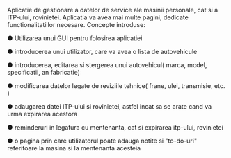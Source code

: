 Aplicatie de gestionare a datelor de service ale masinii personale, cat si a ITP-ului, rovinietei. Aplicatia va avea mai multe pagini, dedicate functionalitatiilor necesare.
Concepte introduse:

● Utilizarea unui GUI pentru folosirea aplicatiei

● introducerea unui utilizator, care va avea o lista de autovehicule

● introducerea, editarea si stergerea unui autovehicul( marca, model,
specificatii, an fabricatie)

● modificarea datelor legate de reviziile tehnice( frane, ulei, transmisie,
etc. )

● adaugarea datei ITP-ului si rovinietei, astfel incat sa se arate cand va
urma expirarea acestora

● reminderuri in legatura cu mentenanta, cat si expirarea itp-ului,
rovinietei

● o pagina prin care utilizatorul poate adauga notite si "to-do-uri"
referitoare la masina si la mentenanta acesteia
